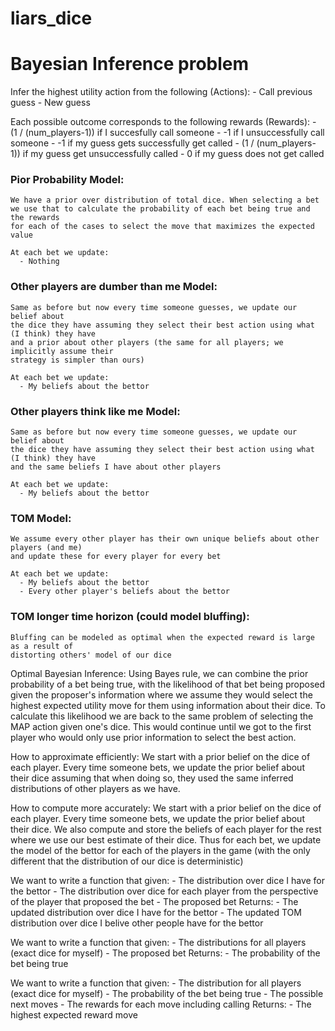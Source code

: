 # liars_dice

# Bayesian Inference problem
Infer the highest utility action from the following (Actions):
    - Call previous guess
    - New guess

Each possible outcome corresponds to the following rewards (Rewards):
    - (1 / (num_players-1)) if I succesfully call someone
    - -1 if I unsuccessfully call someone
    - -1 if my guess gets successfully get called
    - (1 / (num_players-1)) if my guess get unsuccessfully called
    - 0 if my guess does not get called
    
### Pior Probability Model:
    We have a prior over distribution of total dice. When selecting a bet
    we use that to calculate the probability of each bet being true and the rewards
    for each of the cases to select the move that maximizes the expected value

    At each bet we update:
      - Nothing

### Other players are dumber than me Model:
    Same as before but now every time someone guesses, we update our belief about
    the dice they have assuming they select their best action using what (I think) they have
    and a prior about other players (the same for all players; we implicitly assume their 
    strategy is simpler than ours)

    At each bet we update: 
      - My beliefs about the bettor

### Other players think like me Model:
    Same as before but now every time someone guesses, we update our belief about
    the dice they have assuming they select their best action using what (I think) they have
    and the same beliefs I have about other players

    At each bet we update: 
      - My beliefs about the bettor

### TOM Model:
    We assume every other player has their own unique beliefs about other players (and me)
    and update these for every player for every bet

    At each bet we update: 
      - My beliefs about the bettor
      - Every other player's beliefs about the bettor

### TOM longer time horizon (could model bluffing):
    Bluffing can be modeled as optimal when the expected reward is large as a result of 
    distorting others' model of our dice

Optimal Bayesian Inference:
Using Bayes rule, we can combine the prior probability of a bet being true, with the
likelihood of that bet being proposed given the proposer's information where we assume
they would select the highest expected utility move for them using information about
their dice. To calculate this likelihood we are back to the same problem of selecting
the MAP action given one's dice. This would continue until we got to the first player
who would only use prior information to select the best action.

How to approximate efficiently:
We start with a prior belief on the dice of each player. Every time someone bets, we update
the prior belief about their dice assuming that when doing so, they used the same inferred
distributions of other players as we have.

How to compute more accurately:
We start with a prior belief on the dice of each player. Every time someone bets, we update
the prior belief about their dice. We also compute and store the beliefs of each player
for the rest where we use our best estimate of their dice. Thus for each bet, we update
the model of the bettor for each of the players in the game (with the only different that 
the distribution of our dice is deterministic)


We want to write a function that given:
    - The distribution over dice I have for the bettor
    - The distribution over dice for each player from the perspective of the player that proposed the bet
    - The proposed bet
Returns:
    - The updated distribution over dice I have for the bettor
    - The updated TOM distribution over dice I belive other people have for the bettor
    
We want to write a function that given:
    - The distributions for all players (exact dice for myself)
    - The proposed bet
Returns:
    - The probability of the bet being true
    
We want to write a function that given:
    - The distribution for all players (exact dice for myself)
    - The probability of the bet being true
    - The possible next moves
    - The rewards for each move including calling
Returns:
    - The highest expected reward move
